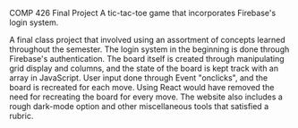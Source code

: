 COMP 426 Final Project
A tic-tac-toe game that incorporates Firebase's login system.  

A final class project that involved using an assortment of concepts learned throughout the semester. The login system in the beginning is done through Firebase's authentication. The board itself is created through manipulating grid display and columns, and the state of the board is kept track with an array in JavaScript. User input done through Event "onclicks", and the board is recreated for each move. Using React would have removed the need for recreating the board for every move.
The website also includes a rough dark-mode option and other miscellaneous tools that satisfied a rubric.


